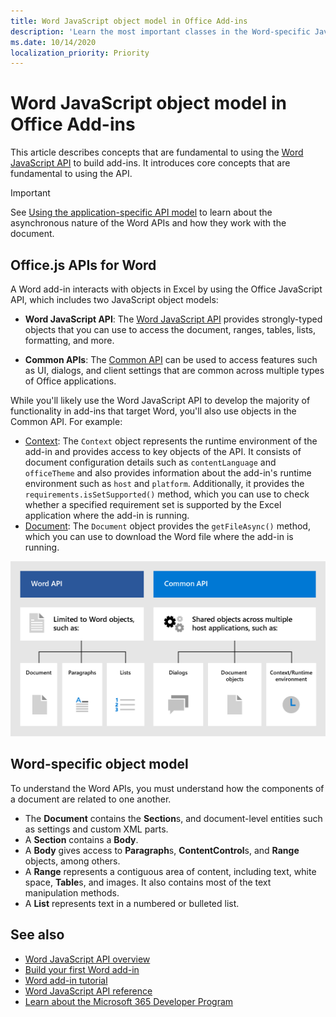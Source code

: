 ```yaml
---
title: Word JavaScript object model in Office Add-ins
description: 'Learn the most important classes in the Word-specific JavaScript object model.'
ms.date: 10/14/2020
localization_priority: Priority
---
```


# Word JavaScript object model in Office Add-ins

This article describes concepts that are fundamental to using the [Word JavaScript API](../reference/overview/word-add-ins-reference-overview.md) to build add-ins. It introduces core concepts that are fundamental to using the API.

> [!IMPORTANT]
> See [Using the application-specific API model](../develop/application-specific-api-model.md) to learn about the asynchronous nature of the Word APIs and how they work with the document.

## Office.js APIs for Word

A Word add-in interacts with objects in Excel by using the Office JavaScript API, which includes two JavaScript object models:

* **Word JavaScript API**: The [Word JavaScript API](../reference/overview/word-add-ins-reference-overview.md) provides strongly-typed objects that you can use to access the document, ranges, tables, lists, formatting, and more.

* **Common APIs**: The [Common API](/javascript/api/office) can be used to access features such as UI, dialogs, and client settings that are common across multiple types of Office applications.

While you'll likely use the Word JavaScript API to develop the majority of functionality in add-ins that target Word, you'll also use objects in the Common API. For example:

* [Context](/javascript/api/office/office.context): The `Context` object represents the runtime environment of the add-in and provides access to key objects of the API. It consists of document configuration details such as `contentLanguage` and `officeTheme` and also provides information about the add-in's runtime environment such as `host` and `platform`. Additionally, it provides the `requirements.isSetSupported()` method, which you can use to check whether a specified requirement set is supported by the Excel application where the add-in is running.
* [Document](/javascript/api/office/office.document): The `Document` object provides the `getFileAsync()` method, which you can use to download the Word file where the add-in is running.

![Differences between the Word JS API and Common APIs.](../images/word-js-api-common-api.png)

## Word-specific object model

To understand the Word APIs, you must understand how the components of a document are related to one another.

* The **Document** contains the **Section**s, and document-level entities such as settings and custom XML parts.
* A **Section** contains a **Body**.
* A **Body** gives access to **Paragraph**s, **ContentControl**s, and **Range** objects, among others.
* A **Range** represents a contiguous area of content, including text, white space, **Table**s, and images. It also contains most of the text manipulation methods.
* A **List** represents text in a numbered or bulleted list.

## See also

- [Word JavaScript API overview](../reference/overview/word-add-ins-reference-overview.md)
- [Build your first Word add-in](../quickstarts/word-quickstart.md)
- [Word add-in tutorial](../tutorials/word-tutorial.md)
- [Word JavaScript API reference](/javascript/api/word)
- [Learn about the Microsoft 365 Developer Program](https://developer.microsoft.com/microsoft-365/dev-program)
